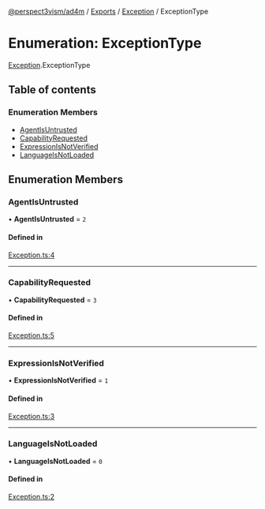 [@perspect3vism/ad4m](../README.md) / [Exports](../modules.md) / [Exception](../modules/Exception.md) / ExceptionType

# Enumeration: ExceptionType

[Exception](../modules/Exception.md).ExceptionType

## Table of contents

### Enumeration Members

- [AgentIsUntrusted](Exception.ExceptionType.md#agentisuntrusted)
- [CapabilityRequested](Exception.ExceptionType.md#capabilityrequested)
- [ExpressionIsNotVerified](Exception.ExceptionType.md#expressionisnotverified)
- [LanguageIsNotLoaded](Exception.ExceptionType.md#languageisnotloaded)

## Enumeration Members

### AgentIsUntrusted

• **AgentIsUntrusted** = ``2``

#### Defined in

[Exception.ts:4](https://github.com/perspect3vism/ad4m/blob/d9ddd7e2/core/src/Exception.ts#L4)

___

### CapabilityRequested

• **CapabilityRequested** = ``3``

#### Defined in

[Exception.ts:5](https://github.com/perspect3vism/ad4m/blob/d9ddd7e2/core/src/Exception.ts#L5)

___

### ExpressionIsNotVerified

• **ExpressionIsNotVerified** = ``1``

#### Defined in

[Exception.ts:3](https://github.com/perspect3vism/ad4m/blob/d9ddd7e2/core/src/Exception.ts#L3)

___

### LanguageIsNotLoaded

• **LanguageIsNotLoaded** = ``0``

#### Defined in

[Exception.ts:2](https://github.com/perspect3vism/ad4m/blob/d9ddd7e2/core/src/Exception.ts#L2)
